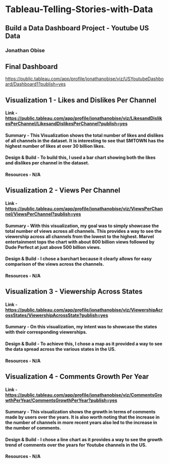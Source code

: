 # Tableau-Telling-Stories-with-Data
## Build a Data Dashboard Project - Youtube US Data
### Jonathan Obise

## Final Dashboard
https://public.tableau.com/app/profile/jonathanobise/viz/USYoutubeDashboard/Dashboard1?publish=yes

## Visualization 1 - Likes and Dislikes Per Channel
#### Link - https://public.tableau.com/app/profile/jonathanobise/viz/LikesandDislikesPerChannel/LikesandDislikesPerChannel?publish=yes
#### Summary - This Visualization shows the total number of likes and dislikes of all channels in the dataset. It is interesting to see that SMTOWN has the highest number of likes at over 30 billion likes.
#### Design & Build - To build this, I used a bar chart showing both the likes and dislikes per channel in the dataset.
#### Resources - N/A 

## Visualization 2 - Views Per Channel
#### Link - https://public.tableau.com/app/profile/jonathanobise/viz/ViewsPerChannel/ViewsPerChannel?publish=yes
#### Summary - With this visualization, my goal was to simply showcase the total number of views across all channels. This provides a way to see the viewership across all channels from the lowest to the highest. Marvel entertainment tops the chart with about 800 billion views followed by Dude Perfect at just above 500 billion views.
#### Design & Build - I chose a barchart because it clearly allows for easy comparison of the views across the channels.
#### Resources - N/A 

## Visualization 3 - Viewership Across States
#### Link - https://public.tableau.com/app/profile/jonathanobise/viz/ViewershipAcrossStates/ViewershipAcrossState?publish=yes
#### Summary - On this visualization, my intent was to showcase the states with their corresponding viewerships.
#### Design & Build - To achieve this, I chose a map as it provided a way to see the data spread across the various states in the US.
#### Resources - N/A 

## Visualization 4 - Comments Growth Per Year
#### Link - https://public.tableau.com/app/profile/jonathanobise/viz/CommentsGrowthPerYear/CommentsGrowthPerYear?publish=yes
#### Summary - This visualization shows the growth in terms of comments made by users over the years. It is also worth noting that the increase in the number of channels in more recent years also led to the increase in the number of comments.
#### Design & Build - I chose a line chart as it provides a way to see the growth trend of comments over the years for Youtube channels in the US.
#### Resources - N/A
